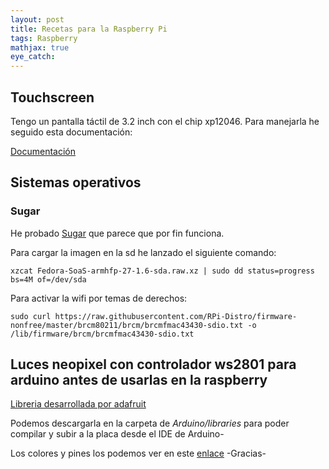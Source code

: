 ```yaml
---
layout: post
title: Recetas para la Raspberry Pi
tags: Raspberry
mathjax: true
eye_catch: 
---
```


## Touchscreen

Tengo un pantalla táctil de 3.2 inch con el chip xp12046. Para manejarla he seguido esta documentación:

[Documentación](https://www.waveshare.com/wiki/3.2inch_RPi_LCD_(B))

## Sistemas operativos

### Sugar

He probado [Sugar](https://wiki.sugarlabs.org/go/Sugar_on_a_Stick/Raspberry_Pi) que parece que por fin funciona.

Para cargar la imagen en la sd he lanzado el siguiente comando:

```
xzcat Fedora-SoaS-armhfp-27-1.6-sda.raw.xz | sudo dd status=progress bs=4M of=/dev/sda 
```
Para activar la wifi por temas de derechos:

`sudo curl https://raw.githubusercontent.com/RPi-Distro/firmware-nonfree/master/brcm80211/brcm/brcmfmac43430-sdio.txt -o /lib/firmware/brcm/brcmfmac43430-sdio.txt`

## Luces neopixel con controlador ws2801 para arduino antes de usarlas en la raspberry

[Libreria desarrollada por adafruit](https://github.com/adafruit/Adafruit-WS2801-Library)

Podemos descargarla en la carpeta de *Arduino/libraries* para poder compilar y subir a la placa desde el IDE de Arduino-

Los colores y pines los podemos ver en este [enlace](http://soloelectronicos.com/2017/05/07/como-detectar-la-combinacion-de-colores-de-una-tira-de-leds-ws2801/) -Gracias-

